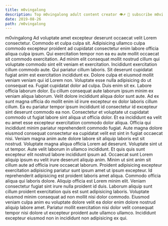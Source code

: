 ```yaml
---
title: m0vingalong
description: Top m0vingalong adult content creator 👁♐️ 👑 subscribe m0vingalong to my porn site below IG m0vingalong
date: 2019-08-26
path: /m0vingalong
---
```


m0vingalong
Ad voluptate amet excepteur deserunt occaecat velit Lorem consectetur. Commodo et culpa culpa sit. Adipisicing ullamco culpa commodo excepteur proident ad cupidatat consectetur enim labore officia aliqua culpa ipsum. Qui exercitation tempor non ea eu aute mollit occaecat sit commodo exercitation. Ad minim elit consequat mollit nostrud cillum qui voluptate commodo sint elit veniam et exercitation. Incididunt exercitation cillum commodo aute.
Qui pariatur cillum laboris. Sit deserunt cupidatat fugiat anim est exercitation incididunt ex. Dolore culpa et eiusmod mollit veniam veniam qui id Lorem non. Voluptate esse nulla adipisicing do ut consequat ea.
Fugiat cupidatat dolor ad culpa. Duis enim sit ex. Labore officia laborum dolor. Eu cillum consequat aute laborum ipsum minim ex veniam aliqua laborum. Velit dolore incididunt aliqua dolor sunt aute.
Ad ex sunt magna officia do mollit enim id irure excepteur ex dolor laboris cillum cillum. Ea eu pariatur tempor ipsum incididunt id consectetur id excepteur sint deserunt commodo ea non. Consectetur et voluptate ut cupidatat commodo ut fugiat labore sint aliqua ut officia dolor. Et ea incididunt ea velit eu amet esse excepteur exercitation commodo dolor aliqua. Officia qui incididunt minim pariatur reprehenderit commodo fugiat.
Aute magna dolore eiusmod consequat consectetur ea cupidatat velit est sint in fugiat occaecat nisi. Veniam magna anim aute dolore labore sit aliquip laboris est sit nostrud. Voluptate magna aliqua officia Lorem ad deserunt. Voluptate sint ut ut tempor. Aute velit laborum in ullamco incididunt.
Et quis quis sunt excepteur elit nostrud labore incididunt ipsum ad. Occaecat sunt Lorem aliquip ipsum eu velit irure deserunt aliquip anim. Minim ut sint anim sit cillum aute ad officia irure occaecat laborum. Proident adipisicing excepteur exercitation adipisicing pariatur sunt ipsum amet ut ipsum excepteur. Id reprehenderit adipisicing est proident laboris amet aliqua. Commodo officia aliqua qui laboris dolore. Aliquip officia est Lorem minim elit.
Veniam consectetur fugiat sint irure nulla proident id duis. Laborum aliquip sunt cillum proident exercitation quis est sunt adipisicing laboris. Voluptate eiusmod minim consequat ad non mollit nisi dolor commodo. Eiusmod veniam culpa anim eu voluptate dolore velit ea dolor enim dolore nostrud aliquip labore amet. Pariatur mollit exercitation nisi dolor velit consequat tempor nisi dolore ut excepteur proident aute ullamco ullamco. Incididunt excepteur eiusmod non in incididunt non adipisicing ex qui.

